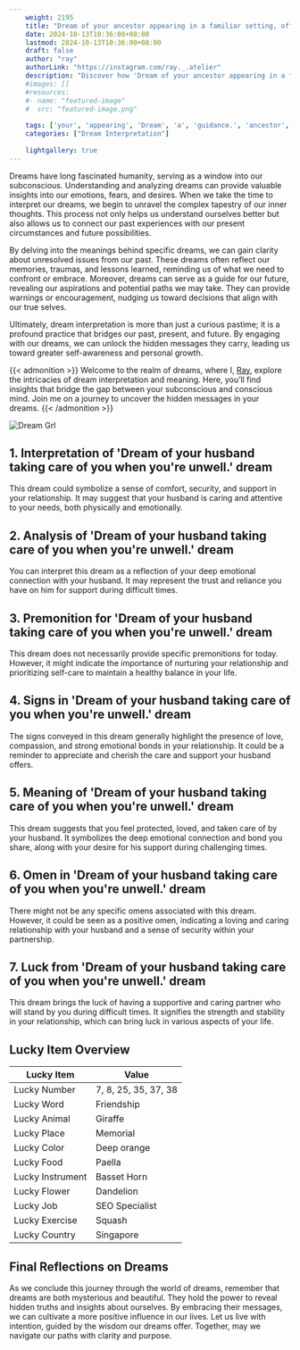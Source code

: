```yaml
---
    weight: 2195
    title: "Dream of your ancestor appearing in a familiar setting, offering guidance."  # Assuming 'title' column exists
    date: 2024-10-13T10:36:00+08:00
    lastmod: 2024-10-13T10:36:00+08:00
    draft: false
    author: "ray"
    authorLink: "https://instagram.com/ray._.atelier"
    description: "Discover how 'Dream of your ancestor appearing in a familiar setting, offering guidance.' can interpret your future and uncover its significant meanings in your life."
    #images: []
    #resources:
    #- name: "featured-image"
    #  src: "featured-image.png"
    
    tags: ['your', 'appearing', 'Dream', 'a', 'guidance.', 'ancestor', 'in', 'setting,', 'of', 'offering', 'familiar']
    categories: ["Dream Interpretation"]
    
    lightgallery: true
---
```

    
Dreams have long fascinated humanity, serving as a window into our subconscious. Understanding and analyzing dreams can provide valuable insights into our emotions, fears, and desires. When we take the time to interpret our dreams, we begin to unravel the complex tapestry of our inner thoughts. This process not only helps us understand ourselves better but also allows us to connect our past experiences with our present circumstances and future possibilities.

By delving into the meanings behind specific dreams, we can gain clarity about unresolved issues from our past. These dreams often reflect our memories, traumas, and lessons learned, reminding us of what we need to confront or embrace. Moreover, dreams can serve as a guide for our future, revealing our aspirations and potential paths we may take. They can provide warnings or encouragement, nudging us toward decisions that align with our true selves.

Ultimately, dream interpretation is more than just a curious pastime; it is a profound practice that bridges our past, present, and future. By engaging with our dreams, we can unlock the hidden messages they carry, leading us toward greater self-awareness and personal growth.

{{< admonition >}}
Welcome to the realm of dreams, where I, [Ray](https://instagram.com/ray._.atelier), explore the intricacies of dream interpretation and meaning. Here, you’ll find insights that bridge the gap between your subconscious and conscious mind. Join me on a journey to uncover the hidden messages in your dreams.
{{< /admonition >}}

![Dream Grl](https://cdn.pixabay.com/photo/2017/11/02/03/35/gothic-2910057_1280.jpg "Dream Grl")

## 1. Interpretation of 'Dream of your husband taking care of you when you're unwell.' dream
 This dream could symbolize a sense of comfort, security, and support in your relationship. It may suggest that your husband is caring and attentive to your needs, both physically and emotionally.

## 2. Analysis of 'Dream of your husband taking care of you when you're unwell.' dream
 You can interpret this dream as a reflection of your deep emotional connection with your husband. It may represent the trust and reliance you have on him for support during difficult times.

## 3. Premonition for 'Dream of your husband taking care of you when you're unwell.' dream
 This dream does not necessarily provide specific premonitions for today. However, it might indicate the importance of nurturing your relationship and prioritizing self-care to maintain a healthy balance in your life.

## 4. Signs in 'Dream of your husband taking care of you when you're unwell.' dream
 The signs conveyed in this dream generally highlight the presence of love, compassion, and strong emotional bonds in your relationship. It could be a reminder to appreciate and cherish the care and support your husband offers.

## 5. Meaning of 'Dream of your husband taking care of you when you're unwell.' dream
 This dream suggests that you feel protected, loved, and taken care of by your husband. It symbolizes the deep emotional connection and bond you share, along with your desire for his support during challenging times.

## 6. Omen in 'Dream of your husband taking care of you when you're unwell.' dream
 There might not be any specific omens associated with this dream. However, it could be seen as a positive omen, indicating a loving and caring relationship with your husband and a sense of security within your partnership.

## 7. Luck from 'Dream of your husband taking care of you when you're unwell.' dream
 This dream brings the luck of having a supportive and caring partner who will stand by you during difficult times. It signifies the strength and stability in your relationship, which can bring luck in various aspects of your life.

## Lucky Item Overview
| Lucky Item          | Value              |
|---------------|--------------------|
| Lucky Number        | 7, 8, 25, 35, 37, 38  |
| Lucky Word          | Friendship |
| Lucky Animal        | Giraffe |
| Lucky Place         | Memorial     |
| Lucky Color         | Deep orange     |
| Lucky Food          | Paella      |
| Lucky Instrument    | Basset Horn |
| Lucky Flower        | Dandelion    |
| Lucky Job           | SEO Specialist       |
| Lucky Exercise      | Squash  |
| Lucky Country       | Singapore    |


##  Final Reflections on Dreams

As we conclude this journey through the world of dreams, remember that dreams are both mysterious and beautiful. They hold the power to reveal hidden truths and insights about ourselves. By embracing their messages, we can cultivate a more positive influence in our lives. Let us live with intention, guided by the wisdom our dreams offer. Together, may we navigate our paths with clarity and purpose.
